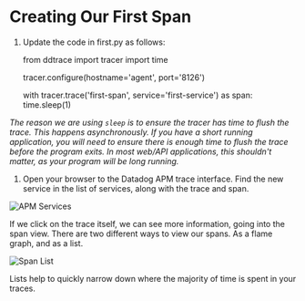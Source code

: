 # Creating Our First Span

1.  Update the code in first.py as follows:

    from ddtrace import tracer
    import time

    tracer.configure(hostname='agent', port='8126')

    with tracer.trace('first-span', service='first-service') as span:
      time.sleep(1)

   *The reason we are using `sleep` is to ensure the tracer has time to flush the trace. This happens asynchronously. If you have a short running application, you will need to ensure there is enough time to flush the trace before the program exits. In most web/API applications, this shouldn't matter, as your program will be long running.*

1.  Open your browser to the Datadog APM trace interface. Find the new service in the list of services, along with the trace and span.
  
   ![APM Services](/technovangelist/scenarios/apmintro1/assets/services.png)

If we click on the trace itself, we can see more information, going into the span view. There are two different ways to view our spans. As a flame graph, and as a list.

  ![Span List](/technovangelist/scenarios/apmintro1/assets/span-list.png)

Lists help to quickly narrow down where the majority of time is spent in your traces.

